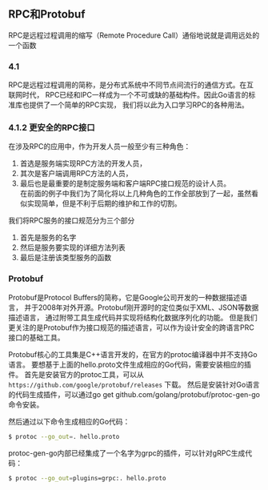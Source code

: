 ## RPC和Protobuf

RPC是远程过程调用的缩写（Remote Procedure Call）通俗地说就是调用远处的一个函数

### 4.1
RPC是远程过程调用的简称，是分布式系统中不同节点间流行的通信方式。在互联网时代，
RPC已经和IPC一样成为一个不可或缺的基础构件。因此Go语言的标准库也提供了一个简单的RPC实现，
我们将以此为入口学习RPC的各种用法。

### 4.1.2 更安全的RPC接口
在涉及RPC的应用中，作为开发人员一般至少有三种角色：
1. 首选是服务端实现RPC方法的开发人员，
2. 其次是客户端调用RPC方法的人员，
3. 最后也是最重要的是制定服务端和客户端RPC接口规范的设计人员。  
在前面的例子中我们为了简化将以上几种角色的工作全部放到了一起，虽然看似实现简单，但是不利于后期的维护和工作的切割。

我们将RPC服务的接口规范分为三个部分
1. 首先是服务的名字
2. 然后是服务要实现的详细方法列表
3. 最后是注册该类型服务的函数

### Protobuf
Protobuf是Protocol Buffers的简称，它是Google公司开发的一种数据描述语言，
并于2008年对外开源。Protobuf刚开源时的定位类似于XML、JSON等数据描述语言，
通过附带工具生成代码并实现将结构化数据序列化的功能。
但是我们更关注的是Protobuf作为接口规范的描述语言，可以作为设计安全的跨语言PRC接口的基础工具。

Protobuf核心的工具集是C++语言开发的，在官方的protoc编译器中并不支持Go语言。
要想基于上面的hello.proto文件生成相应的Go代码，需要安装相应的插件。
首先是安装官方的protoc工具，可以从 `https://github.com/google/protobuf/releases` 下载。
然后是安装针对Go语言的代码生成插件，可以通过go get github.com/golang/protobuf/protoc-gen-go命令安装。

然后通过以下命令生成相应的Go代码：
```sh
$ protoc --go_out=. hello.proto
```

protoc-gen-go内部已经集成了一个名字为grpc的插件，可以针对gRPC生成代码：
```sh
$ protoc --go_out=plugins=grpc:. hello.proto

```